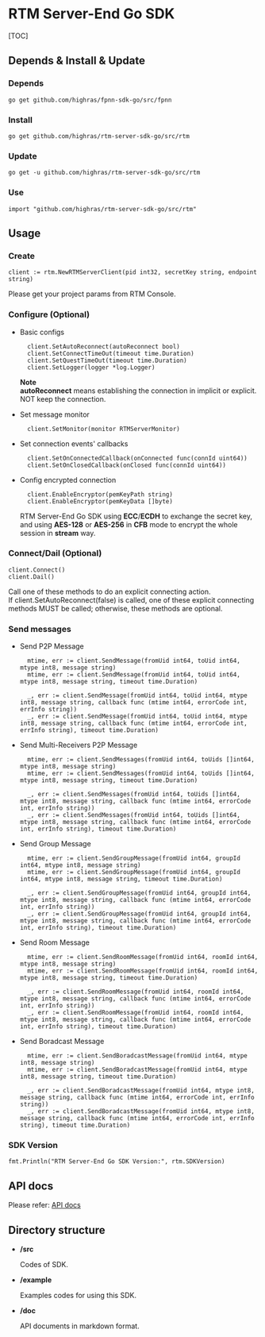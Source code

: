 # RTM Server-End Go SDK

[TOC]

## Depends & Install & Update

### Depends

	go get github.com/highras/fpnn-sdk-go/src/fpnn

### Install

	go get github.com/highras/rtm-server-sdk-go/src/rtm

### Update

	go get -u github.com/highras/rtm-server-sdk-go/src/rtm

### Use

	import "github.com/highras/rtm-server-sdk-go/src/rtm"


## Usage

### Create

	client := rtm.NewRTMServerClient(pid int32, secretKey string, endpoint string)

Please get your project params from RTM Console.

### Configure (Optional)

* Basic configs

		client.SetAutoReconnect(autoReconnect bool) 
		client.SetConnectTimeOut(timeout time.Duration)
		client.SetQuestTimeOut(timeout time.Duration)
		client.SetLogger(logger *log.Logger)

	**Note**  
	**autoReconnect** means establishing the connection in implicit or explicit. NOT keep the connection.

* Set message monitor

		client.SetMonitor(monitor RTMServerMonitor)

* Set connection events' callbacks

		client.SetOnConnectedCallback(onConnected func(connId uint64))
		client.SetOnClosedCallback(onClosed func(connId uint64))

* Config encrypted connection
	
		client.EnableEncryptor(pemKeyPath string)
		client.EnableEncryptor(pemKeyData []byte)

	RTM Server-End Go SDK using **ECC**/**ECDH** to exchange the secret key, and using **AES-128** or **AES-256** in **CFB** mode to encrypt the whole session in **stream** way.


### Connect/Dail (Optional)

	client.Connect()
	client.Dail()

Call one of these methods to do an explicit connecting action.  
If client.SetAutoReconnect(false) is called, one of these explicit connecting methods MUST be called; otherwise, these methods are optional.

### Send messages

* Send P2P Message

		mtime, err := client.SendMessage(fromUid int64, toUid int64, mtype int8, message string)
		mtime, err := client.SendMessage(fromUid int64, toUid int64, mtype int8, message string, timeout time.Duration)

		_, err := client.SendMessage(fromUid int64, toUid int64, mtype int8, message string, callback func (mtime int64, errorCode int, errInfo string))
		_, err := client.SendMessage(fromUid int64, toUid int64, mtype int8, message string, callback func (mtime int64, errorCode int, errInfo string), timeout time.Duration)

* Send Multi-Receivers P2P Message

		mtime, err := client.SendMessages(fromUid int64, toUids []int64, mtype int8, message string)
		mtime, err := client.SendMessages(fromUid int64, toUids []int64, mtype int8, message string, timeout time.Duration)

		_, err := client.SendMessages(fromUid int64, toUids []int64, mtype int8, message string, callback func (mtime int64, errorCode int, errInfo string))
		_, err := client.SendMessages(fromUid int64, toUids []int64, mtype int8, message string, callback func (mtime int64, errorCode int, errInfo string), timeout time.Duration)

* Send Group Message
	
		mtime, err := client.SendGroupMessage(fromUid int64, groupId int64, mtype int8, message string)
		mtime, err := client.SendGroupMessage(fromUid int64, groupId int64, mtype int8, message string, timeout time.Duration)

		_, err := client.SendGroupMessage(fromUid int64, groupId int64, mtype int8, message string, callback func (mtime int64, errorCode int, errInfo string))
		_, err := client.SendGroupMessage(fromUid int64, groupId int64, mtype int8, message string, callback func (mtime int64, errorCode int, errInfo string), timeout time.Duration)

* Send Room Message

		mtime, err := client.SendRoomMessage(fromUid int64, roomId int64, mtype int8, message string)
		mtime, err := client.SendRoomMessage(fromUid int64, roomId int64, mtype int8, message string, timeout time.Duration)

		_, err := client.SendRoomMessage(fromUid int64, roomId int64, mtype int8, message string, callback func (mtime int64, errorCode int, errInfo string))
		_, err := client.SendRoomMessage(fromUid int64, roomId int64, mtype int8, message string, callback func (mtime int64, errorCode int, errInfo string), timeout time.Duration)

* Send Boradcast Message

		mtime, err := client.SendBoradcastMessage(fromUid int64, mtype int8, message string)
		mtime, err := client.SendBoradcastMessage(fromUid int64, mtype int8, message string, timeout time.Duration)

		_, err := client.SendBoradcastMessage(fromUid int64, mtype int8, message string, callback func (mtime int64, errorCode int, errInfo string))
		_, err := client.SendBoradcastMessage(fromUid int64, mtype int8, message string, callback func (mtime int64, errorCode int, errInfo string), timeout time.Duration)


### SDK Version

	fmt.Println("RTM Server-End Go SDK Version:", rtm.SDKVersion)

## API docs

Please refer: [API docs](doc/API.md)


## Directory structure

* **<rtm-server-sdk-go>/src**

	Codes of SDK.

* **<rtm-server-sdk-go>/example**

	Examples codes for using this SDK.

* **<rtm-server-sdk-go>/doc**

	API documents in markdown format.